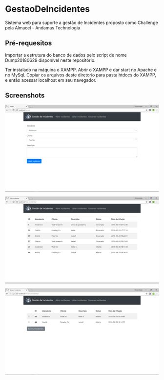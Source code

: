 # GestaoDeIncidentes
Sistema web para suporte a gestão de Incidentes proposto como Challenge pela Almacel - Andamas Technologia

## Pré-requesitos

Importar a estrutura do banco de dados pelo script de nome Dump20180629 disponível neste repositório. 

Ter instalado na máquina o XAMPP. Abrir o XAMPP e dar start no Apache e no MySql. Copiar os arquivos deste diretorio para pasta htdocs do XAMPP, e então acessar localhost em seu navegador.

## Screenshots

![alt text](https://github.com/paulojaco/GestaoDeIncidentes/blob/master/Screenshots/1.png?raw=true)

![alt text](https://github.com/paulojaco/GestaoDeIncidentes/blob/master/Screenshots/2.png?raw=true)

![alt text](https://github.com/paulojaco/GestaoDeIncidentes/blob/master/Screenshots/3.png?raw=true)

